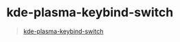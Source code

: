 

# kde-plasma-keybind-switch

> [kde-plasma-keybind-switch](https://samwhelp.github.io/kde-plasma-keybind-switch/)
